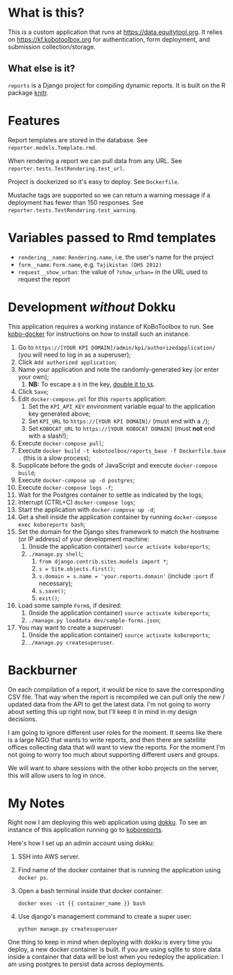 # What is this?

This is a custom application that runs at https://data.equitytool.org. It relies on https://kf.kobotoolbox.org for authentication, form deployment, and submission collection/storage.

## What else is it?

`reports` is a Django project for compiling dynamic reports. It is
built on the R package [knitr][knitr].

# Features

Report templates are stored in the database. See
`reporter.models.Template.rmd`.

When rendering a report we can pull data from any URL. See
`reporter.tests.TestRendering.test_url`.

Project is dockerized so it's easy to deploy. See `Dockerfile`.

Mustache tags are supported so we can return a warning message if a
deployment has fewer than 150 responses. See
`reporter.tests.TestRendering.test_warning`.

# Variables passed to Rmd templates

* `rendering__name`: `Rendering.name`, i.e. the user's name for the project
* `form__name`: `Form.name`, e.g. `Tajikistan (DHS 2012)`
* `request__show_urban`: the value of `?show_urban=` in the URL used to request
  the report


# Development _without_ Dokku

This application requires a working instance of KoBoToolbox to run. See
[kobo-docker](https://github.com/kobotoolbox/kobo-docker) for instructions
on how to install such an instance.

1. Go to `https://[YOUR KPI DOMAIN]/admin/kpi/authorizedapplication/` (you will
   need to log in as a superuser);
1. Click `Add authorized application`;
1. Name your application and note the randomly-generated key (or enter your
   own);
   1. **NB:** To escape a `$` in the key,
      [double it to `$$`](https://github.com/docker/compose/issues/3427).
1. Click `Save`;
1. Edit `docker-compose.yml` for this `reports` application:
    1. Set the `KPI_API_KEY` environment variable equal to the application key
       generated above;
    1. Set `KPI_URL` to `https://[YOUR KPI DOMAIN]/` (must end with a `/`);
    1. Set `KOBOCAT_URL` to `https://[YOUR KOBOCAT DOMAIN]` (must **not** end
       with a slash!);
1. Execute `docker-compose pull`;
1. Execute `docker build -t kobotoolbox/reports_base -f Dockerfile.base .` (this is a slow process);
1. Supplicate before the gods of JavaScript and execute `docker-compose build`;
1. Execute `docker-compose up -d postgres`;
1. Execute `docker-compose logs -f`;
1. Wait for the Postgres container to settle as indicated by the logs;
1. Interrupt (CTRL+C) `docker-compose logs`;
1. Start the application with `docker-compose up -d`;
1. Get a shell inside the application container by running
   `docker-compose exec koboreports bash`;
1. Set the domain for the Django sites framework to match the hostname
   (or IP address) of your development machine:
    1. (Inside the application container) `source activate koboreports`;
    1. `./manage.py shell`;
        1. `from django.contrib.sites.models import *`;
        1. `s = Site.objects.first()`;
        1. `s.domain = s.name = 'your.reports.domain'` (include `:port` if
           necessary);
        1. `s.save()`;
        1. `exit()`;
1. Load some sample `Form`s, if desired:
    1. (Inside the application container) `source activate koboreports`;
    1. `./manage.py loaddata dev/sample-forms.json`;
1. You may want to create a superuser:
    1. (Inside the application container) `source activate koboreports`;
    1. `./manage.py createsuperuser`.

# Backburner

On each compilation of a report, it would be nice to save the
corresponding CSV file. That way when the report is recompiled we can
pull only the new / updated data from the API to get the latest
data. I'm not going to worry about setting this up right now, but I'll
keep it in mind in my design decisions.

I am going to ignore different user roles for the moment.  It seems
like there is a large NGO that wants to write reports, and then there
are satellite offices collecting data that will want to view the
reports. For the moment I'm not going to worry too much about
supporting different users and groups.

We will want to share sessions with the other kobo projects on the
server, this will allow users to log in once.

# My Notes

Right now I am deploying this web application using [dokku][dokku]. To
see an instance of this application running go to
[koboreports][koboreports].

Here's how I set up an admin account using dokku:

1.  SSH into AWS server.
2.  Find name of the docker container that is running the application
    using `docker ps`.
3.  Open a bash terminal inside that docker container:

        docker exec -it {{ container_name }} bash

4.  Use django's management command to create a super user:

        python manage.py createsuperuser

One thing to keep in mind when deploying with dokku is every time you
deploy, a new docker container is built. If you are using sqlite to
store data inside a container that data will be lost when you redeploy
the application. I am using postgres to persist data across
deployments.

[knitr]: http://yihui.name/knitr/
[dokku]: http://progrium.viewdocs.io/dokku/
[koboreports]: http://koboreports.hbs-rcs.org/

